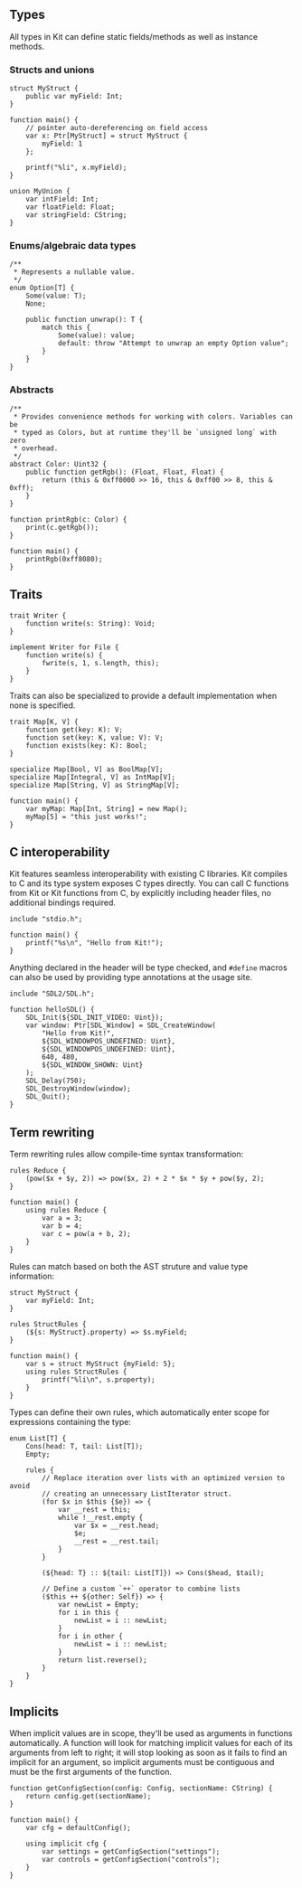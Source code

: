 Types
-----

All types in Kit can define static fields/methods as well as instance methods.

### Structs and unions

```kit
struct MyStruct {
    public var myField: Int;
}

function main() {
    // pointer auto-dereferencing on field access
    var x: Ptr[MyStruct] = struct MyStruct {
        myField: 1
    };

    printf("%li", x.myField);
}
```

```kit
union MyUnion {
    var intField: Int;
    var floatField: Float;
    var stringField: CString;
}
```

### Enums/algebraic data types

```kit
/**
 * Represents a nullable value.
 */
enum Option[T] {
    Some(value: T);
    None;

    public function unwrap(): T {
        match this {
            Some(value): value;
            default: throw "Attempt to unwrap an empty Option value";
        }
    }
}
```

### Abstracts

```kit
/**
 * Provides convenience methods for working with colors. Variables can be
 * typed as Colors, but at runtime they'll be `unsigned long` with zero
 * overhead.
 */
abstract Color: Uint32 {
    public function getRgb(): (Float, Float, Float) {
        return (this & 0xff0000 >> 16, this & 0xff00 >> 8, this & 0xff);
    }
}

function printRgb(c: Color) {
    print(c.getRgb());
}

function main() {
    printRgb(0xff8080);
}
```

Traits
------

```kit
trait Writer {
    function write(s: String): Void;
}

implement Writer for File {
    function write(s) {
        fwrite(s, 1, s.length, this);
    }
}
```

Traits can also be specialized to provide a default implementation when none is specified.

```kit
trait Map[K, V] {
    function get(key: K): V;
    function set(key: K, value: V): V;
    function exists(key: K): Bool;
}

specialize Map[Bool, V] as BoolMap[V];
specialize Map[Integral, V] as IntMap[V];
specialize Map[String, V] as StringMap[V];

function main() {
    var myMap: Map[Int, String] = new Map();
    myMap[5] = "this just works!";
}
```

C interoperability
------------------

Kit features seamless interoperability with existing C libraries. Kit compiles to C and its type system exposes C types directly. You can call C functions from Kit or Kit functions from C, by explicitly including header files, no additional bindings required.

```kit
include "stdio.h";

function main() {
    printf("%s\n", "Hello from Kit!");
}
```

Anything declared in the header will be type checked, and `#define` macros can also be used by providing type annotations at the usage site.

```kit
include "SDL2/SDL.h";

function helloSDL() {
    SDL_Init(${SDL_INIT_VIDEO: Uint});
    var window: Ptr[SDL_Window] = SDL_CreateWindow(
        "Hello from Kit!",
        ${SDL_WINDOWPOS_UNDEFINED: Uint},
        ${SDL_WINDOWPOS_UNDEFINED: Uint},
        640, 480,
        ${SDL_WINDOW_SHOWN: Uint}
    );
    SDL_Delay(750);
    SDL_DestroyWindow(window);
    SDL_Quit();
}
```

Term rewriting
--------------

Term rewriting rules allow compile-time syntax transformation:

```kit
rules Reduce {
    (pow($x + $y, 2)) => pow($x, 2) + 2 * $x * $y + pow($y, 2);
}

function main() {
    using rules Reduce {
        var a = 3;
        var b = 4;
        var c = pow(a + b, 2);
    }
}
```

Rules can match based on both the AST struture and value type information:

```kit
struct MyStruct {
    var myField: Int;
}

rules StructRules {
    (${s: MyStruct}.property) => $s.myField;
}

function main() {
    var s = struct MyStruct {myField: 5};
    using rules StructRules {
        printf("%li\n", s.property);
    }
}
```

Types can define their own rules, which automatically enter scope for expressions containing the type:

```kit
enum List[T] {
    Cons(head: T, tail: List[T]);
    Empty;

    rules {
        // Replace iteration over lists with an optimized version to avoid
        // creating an unnecessary ListIterator struct.
        (for $x in $this {$e}) => {
            var __rest = this;
            while !__rest.empty {
                var $x = __rest.head;
                $e;
                __rest = __rest.tail;
            }
        }

        (${head: T} :: ${tail: List[T]}) => Cons($head, $tail);

        // Define a custom `++` operator to combine lists
        ($this ++ ${other: Self}) => {
            var newList = Empty;
            for i in this {
                newList = i :: newList;
            }
            for i in other {
                newList = i :: newList;
            }
            return list.reverse();
        }
    }
}
```

Implicits
---------

When implicit values are in scope, they'll be used as arguments in functions automatically. A function will look for matching implicit values for each of its arguments from left to right; it will stop looking as soon as it fails to find an implicit for an argument, so implicit arguments must be contiguous and must be the first arguments of the function.

```kit
function getConfigSection(config: Config, sectionName: CString) {
    return config.get(sectionName);
}

function main() {
    var cfg = defaultConfig();

    using implicit cfg {
        var settings = getConfigSection("settings");
        var controls = getConfigSection("controls");
    }
}
```
